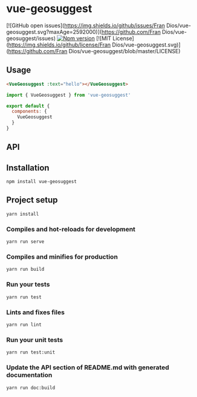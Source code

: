 
# vue-geosuggest
[![GitHub open issues](https://img.shields.io/github/issues/Fran Dios/vue-geosuggest.svg?maxAge=2592000)](https://github.com/Fran Dios/vue-geosuggest/issues)
[![Npm version](https://img.shields.io/npm/v/vue-geosuggest.svg?maxAge=2592000)](https://www.npmjs.com/package/vue-geosuggest)
[![MIT License](https://img.shields.io/github/license/Fran Dios/vue-geosuggest.svg)](https://github.com/Fran Dios/vue-geosuggest/blob/master/LICENSE)

## Usage
```HTML
<VueGeosuggest :text="hello"></VueGeosuggest>
```
```javascript
import { VueGeosuggest } from 'vue-geosuggest'

export default {
  components: {
    VueGeosuggest
  }
}
```
## API

## Installation
```
npm install vue-geosuggest
```

## Project setup
```
yarn install
```

### Compiles and hot-reloads for development
```
yarn run serve
```

### Compiles and minifies for production
```
yarn run build
```

### Run your tests
```
yarn run test
```

### Lints and fixes files
```
yarn run lint
```

### Run your unit tests
```
yarn run test:unit
```

### Update the API section of README.md with generated documentation
```
yarn run doc:build
```
